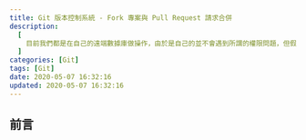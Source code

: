 ```yaml
---
title: Git 版本控制系統 - Fork 專案與 Pull Request 請求合併
description:
  [
    目前我們都是在自己的遠端數據庫做操作，由於是自己的並不會遇到所謂的權限問題，但假如說我們也想操作其他開發者的遠端數據庫呢？比如說你正在使用的套件存在 Bug，你剛好有那個能力修復，但直接 Clone 會卡在輸入帳密的那一關，這時你可能會透過 Email 叫作者開權限給你，但你覺得他會理你嗎？其實不用這麼麻煩，GitHub 等遠端伺服器都有所謂的 Fork 功能，能將他開發者專案複製一份到你的倉庫底下，接著我們就可透過這份專案完成剛剛提到的修復動作，最後發送 Pull Request 請求作者合併。,
  ]
categories: [Git]
tags: [Git]
date: 2020-05-07 16:32:16
updated: 2020-05-07 16:32:16
---
```


## 前言
